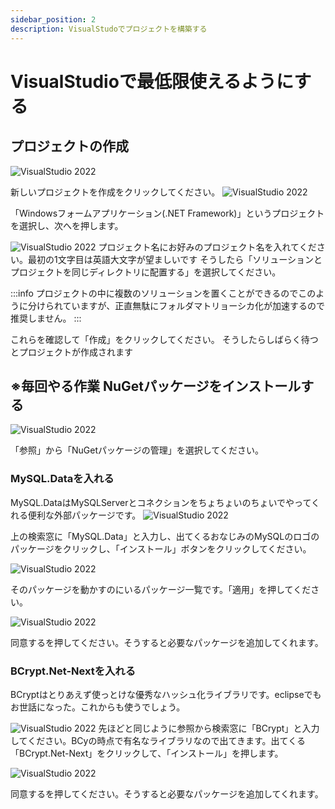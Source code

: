 ```yaml
---
sidebar_position: 2
description: VisualStudoでプロジェクトを構築する
---
```


# VisualStudioで最低限使えるようにする
## プロジェクトの作成
![VisualStudio 2022](./images/10.jpg)

新しいプロジェクトを作成をクリックしてください。
![VisualStudio 2022](./images/11.jpg)

「Windowsフォームアプリケーション(.NET Framework)」というプロジェクトを選択し、次へを押します。

![VisualStudio 2022](./images/12.jpg)
プロジェクト名にお好みのプロジェクト名を入れてください。最初の1文字目は英語大文字が望ましいです
そうしたら「ソリューションとプロジェクトを同じディレクトリに配置する」を選択してください。

:::info
プロジェクトの中に複数のソリューションを置くことができるのでこのように分けられていますが、正直無駄にフォルダマトリョーシカ化が加速するので推奨しません。
:::

これらを確認して「作成」をクリックしてください。
そうしたらしばらく待つとプロジェクトが作成されます

## ※毎回やる作業 NuGetパッケージをインストールする
![VisualStudio 2022](./images/13.jpg)

「参照」から「NuGetパッケージの管理」を選択してください。

### MySQL.Dataを入れる
MySQL.DataはMySQLServerとコネクションをちょちょいのちょいでやってくれる便利な外部パッケージです。
![VisualStudio 2022](./images/14.jpg)

上の検索窓に「MySQL.Data」と入力し、出てくるおなじみのMySQLのロゴのパッケージをクリックし、「インストール」ボタンをクリックしてください。

![VisualStudio 2022](./images/15.jpg)

そのパッケージを動かすのにいるパッケージ一覧です。「適用」を押してください。

![VisualStudio 2022](./images/16.jpg)

同意するを押してください。そうすると必要なパッケージを追加してくれます。

### BCrypt.Net-Nextを入れる
BCryptはとりあえず使っとけな優秀なハッシュ化ライブラリです。eclipseでもお世話になった。これからも使うでしょう。

![VisualStudio 2022](./images/17.jpg)
先ほどと同じように参照から検索窓に「BCrypt」と入力してください。BCyの時点で有名なライブラリなので出てきます。出てくる「BCrypt.Net-Next」をクリックして、「インストール」を押します。

![VisualStudio 2022](./images/18.jpg)

同意するを押してください。そうすると必要なパッケージを追加してくれます。

